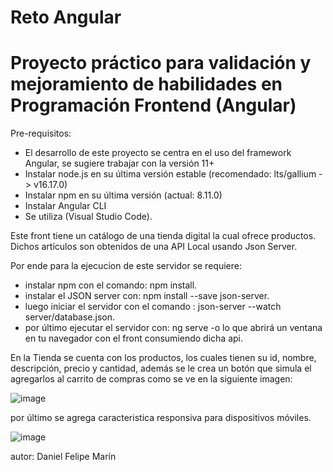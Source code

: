 # Reto Angular 

# Proyecto práctico para validación y mejoramiento de habilidades en Programación Frontend (Angular)

Pre-requisitos:
- El desarrollo de este proyecto se centra en el uso del framework Angular, se sugiere trabajar con la versión 11+
- Instalar node.js en su última versión estable (recomendado: lts/gallium -> v16.17.0)
- Instalar npm en su última versión (actual: 8.11.0)
- Instalar Angular CLI
- Se utiliza  (Visual Studio Code).

Este front tiene un catálogo de una tienda digital la cual ofrece productos.
Dichos artículos son obtenidos de una API Local usando Json Server.

Por ende para la ejecucion de este servidor se requiere:

- instalar npm con el comando: npm install.
- instalar el JSON server con: npm install --save json-server.
- luego iniciar el servidor con el comando : json-server --watch server/database.json.
- por último ejecutar el servidor con: ng serve -o lo que abrirá un ventana en tu navegador con el front consumiendo dicha api.


En la Tienda se cuenta con los productos, los cuales tienen su id, nombre, descripción, precio y cantidad, además se le crea 
un botón que simula el agregarlos al carrito de compras como se ve en la siguiente imagen:

![image](https://user-images.githubusercontent.com/51167724/186485800-0590d843-bc22-45c5-875c-382c00d60cf9.png)


por último se agrega caracteristica responsiva para dispositivos móviles.

![image](https://user-images.githubusercontent.com/51167724/186486567-271cb012-d8dd-4109-8b37-c6ae8f1abffa.png)


autor: Daniel Felipe Marín
